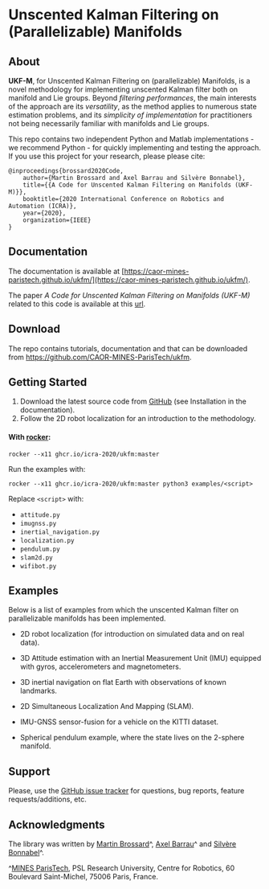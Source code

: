 Unscented Kalman Filtering on (Parallelizable) Manifolds
================================================================================

About
--------------------------------------------------------------------------------
**UKF-M**, for Unscented Kalman Filtering on (parallelizable) Manifolds, is a
novel methodology for implementing unscented Kalman filter both  on manifold and
Lie groups. Beyond *filtering performances*, the main interests of the approach
are its *versatility*, as the method applies to numerous state estimation
problems, and its *simplicity of implementation* for practitioners not being
necessarily familiar with manifolds and Lie groups.

This repo contains two independent Python and Matlab implementations - we
recommend Python - for quickly implementing and testing the approach. If you use
this project for your research, please please cite:

    @inproceedings{brossard2020Code,
        author={Martin Brossard and Axel Barrau and Silvère Bonnabel},
        title={{A Code for Unscented Kalman Filtering on Manifolds (UKF-M)}},
        booktitle={2020 International Conference on Robotics and Automation (ICRA)},
        year={2020},
        organization={IEEE}
    }


Documentation
--------------------------------------------------------------------------------

The documentation is available at [https://caor-mines-paristech.github.io/ukfm/](https://caor-mines-paristech.github.io/ukfm/).

The paper *A Code for Unscented Kalman Filtering on Manifolds (UKF-M)* related
to this code is available at  this [url](https://cloud.mines-paristech.fr/index.php/s/uUjOhxaKp4v9yJT/download).

Download
--------------------------------------------------------------------------------
The repo contains tutorials, documentation and that can be downloaded from
https://github.com/CAOR-MINES-ParisTech/ukfm.


Getting Started
--------------------------------------------------------------------------------

1. Download the latest source code from
   [GitHub](https://github.com/CAOR-MINES-ParisTech/ukfm) (see Installation in
   the documentation).
2. Follow  the 2D robot localization for an introduction to the methodology. 

#### With [rocker](https://github.com/osrf/rocker):
```
rocker --x11 ghcr.io/icra-2020/ukfm:master
```

Run the examples with:
```
rocker --x11 ghcr.io/icra-2020/ukfm:master python3 examples/<script>
```

Replace `<script>` with:
* `attitude.py`
* `imugnss.py`
* `inertial_navigation.py`
* `localization.py`
* `pendulum.py`
* `slam2d.py`
* `wifibot.py`

Examples
--------------------------------------------------------------------------------


Below is a list of examples from which the unscented Kalman filter on
parallelizable manifolds has been implemented.

- 2D robot localization (for introduction on simulated data and on real data).

- 3D Attitude estimation with an Inertial Measurement Unit (IMU) equipped with
  gyros, accelerometers and magnetometers.

-  3D inertial navigation on flat Earth with observations of known landmarks.

-  2D Simultaneous Localization And Mapping (SLAM).

-  IMU-GNSS sensor-fusion for a vehicle on the KITTI dataset.

-  Spherical pendulum example, where the state lives on the 2-sphere manifold.


Support
--------------------------------------------------------------------------------

Please, use the [GitHub issue
tracker](https://github.com/CAOR-MINES-ParisTech/ukfm) for questions, bug
reports, feature requests/additions, etc.


Acknowledgments
--------------------------------------------------------------------------------

The library was written by [Martin
Brossard](mailto:martin.brossard@mines-paristech.fr)^, [Axel
Barrau](mailto:axel.barrau@safrangroup.com)^ and [Silvère
Bonnabel](mailto:silvere.bonnabel@mines-paristech.fr)^.

^[MINES ParisTech](http://www.mines-paristech.eu/), PSL Research University,
Centre for Robotics, 60 Boulevard Saint-Michel, 75006 Paris, France.





